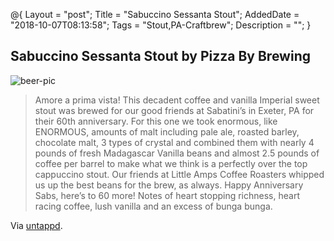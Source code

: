 @{
    Layout = "post";
    Title = "Sabuccino Sessanta Stout";
    AddedDate = "2018-10-07T08:13:58";
    Tags = "Stout,PA-Craftbrew";
    Description = "";
}

## Sabuccino Sessanta Stout by Pizza By Brewing

![beer-pic]

> Amore a prima vista! This decadent coffee and vanilla Imperial sweet stout was brewed for our good friends 
at Sabatini’s in Exeter, PA for their 60th anniversary. For this one we took enormous, like ENORMOUS, 
amounts of malt including pale ale, roasted barley, chocolate malt, 3 types of crystal and combined them 
with nearly 4 pounds of fresh Madagascar Vanilla beans and almost 2.5 pounds of coffee per barrel to make 
what we think is a perfectly over the top cappuccino stout. Our friends at Little Amps Coffee Roasters 
whipped us up the best beans for the brew, as always. Happy Anniversary Sabs, here’s to 60 more! Notes 
of heart stopping richness, heart racing coffee, lush vanilla and an excess of bunga bunga.

Via [untappd][untappd-url].

[untappd-url]: <https://untappd.com/b/pizza-boy-brewing-co-sabuccino-sessanta-stout/2841525>
[beer-pic]: https://jasonpowley.com/assets/img/2018-10-07-sabuccino-sessanta-stout.jpg "Pizza Boy Brewing Sabuccino Sessanta Stout"